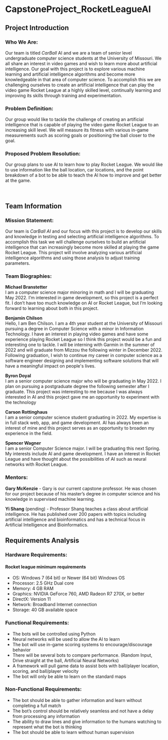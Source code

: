 # CapstoneProject_RocketLeagueAI
## **Project Introduction**
### Who We Are:
Our team is titled *CarBall* AI and we are a team of senior level undergraduate computer
science students at the University of Missouri. We all share an interest in video games and wish to learn more about artificial intelligence. Our goal with this project is to explore various machine learning and artificial intelligence algorithms and become more knowledgeable in that area of computer science. To accomplish this we are challenging ourselves to create an artificial intelligence that can play the video game Rocket League at a highly skilled level, continually learning and improving its skills through training and experimentation.
### Problem Definition:
Our group would like to tackle the challenge of creating an artificial intelligence that is capable of playing the video game Rocket League to an increasing skill level. We will
measure its fitness with various in-game measurements such as scoring goals or positioning the ball closer to the goal.  
### Proposed Problem Resolution:
Our group plans to use AI to learn how to play Rocket League. We would like to use information like the ball location, car locations, and the point breakdown of a bot to be able to teach the AI how to improve and get better at the game.

<br>

## **Team Information**
### Mission Statement:
Our team is *CarBall AI* and our focus with this project is to develop our skills and knowledge in testing and selecting artificial intelligence algorithms. To accomplish this task we will challenge ourselves to build an artificial intelligence that can increasingly become more skilled at playing the game Rocket League. This project will involve analyzing various artificial intelligence algorithms and using those analysis to adjust training parameters.
### Team Biographies:
**Michael Branstetter**  
I am a computer science major minoring in math and I will be graduating May 2022. I’m interested in game development, so this project is a perfect fit. I don’t have too much knowledge on AI or Rocket League, but I’m looking forward to learning about both in this project.

**Benjamin Chilson**  
Hello, I am Ben Chilson. I am a 4th year student at the University of Missouri pursuing a degree in Computer Science with a minor in Information Technology. I have an interest in playing video games and have some experience playing Rocket League so I think this project would be a fun and interesting one to tackle. I will be interning with Garmin in the summer of 2022 and will graduate from Mizzou the following winter in December 2022. Following graduation, I wish to continue my career in computer science as a software engineer designing and implementing software solutions that will have a meaningful impact on people's lives.  

**Byron Doyal**  
I am a senior computer science major who will be graduating in May 2022. I plan on pursuing a postgraduate degree the following semester after I graduate. This project was interesting to me because I was always interested in AI and this project gave me an opportunity to experiment with the technology

**Carson Rottinghaus**  
I am a senior computer science student graduating in 2022. My expertise is in full stack web, app, and game development. AI has always been an interest of mine and this project serves as an opportunity to broaden my experience in the field.

**Spencer Wagner**  
I am a senior Computer Science major. I will be graduating this next Spring. My interests include AI and game development. I have an interest in Rocket League and have thought about the possibilities of AI such as neural networks with Rocket League.

### Mentors:
**Gary McKenzie** - Gary is our current capstone professor. He was chosen for our project because of his master’s degree in computer science and his knowledge in supervised machine learning.

**Yi Shang** (pending) - Professor Shang teaches a class about artificial intelligence. He has published over 200 papers with topics including artificial intelligence and bioinformatics and has a technical focus in Artificial Intelligence and Bioinformatics.
<br>

## **Requirements Analysis**
### Hardware Requirements:
#### **Rocket league minimum requirements**  
- OS: Windows 7 (64 bit) or Newer (64 bit) Windows OS  
- Processor: 2.5 GHz Dual core  
- Memory: 4 GB RAM  
- Graphics: NVIDIA GeForce 760, AMD Radeon R7 270X, or better  
- DirectX: Version 11  
- Network: Broadband Internet connection  
- Storage: 40 GB available space  

### Functional Requirements:
- The bots will be controlled using Python
- Neural networks will be used to allow the AI to learn
- The bot will use in-game scoring systems to encourage/discourage behavior
- There will be several bots to compare performance. (Random Input, Drive straight at the ball, Artificial Neural Networks)
- A framework will pull game data to assist bots with ball/player location, scoring, and ball/player velocity
- The bot will only be able to learn on the standard maps
### Non-Functional Requirements:
- The bot should be able to gather information and learn without completing a full match
- The bot’s control should be relatively seamless and not have a delay from processing any information
- The ability to draw lines and give information to the humans watching to represent
what the bot is thinking
- The bot should be able to learn without human supervision